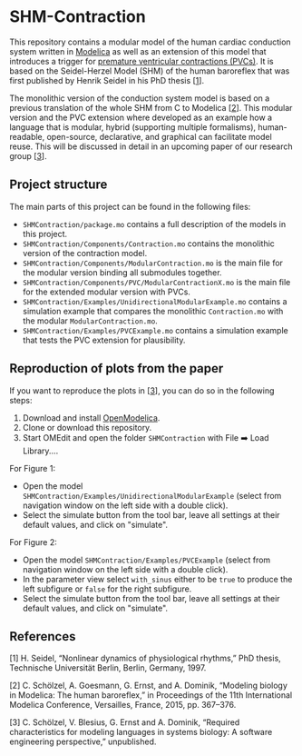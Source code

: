# SHM-Contraction

This repository contains a modular model of the human cardiac conduction system written in [Modelica](https://www.modelica.org/) as well as an extension of this model that introduces a trigger for [premature ventricular contractions (PVCs)](https://en.wikipedia.org/wiki/Premature_ventricular_contraction).
It is based on the Seidel-Herzel Model (SHM) of the human baroreflex that was first published by Henrik Seidel in his PhD thesis \[[1]\].

The monolithic version of the conduction system model is based on a previous translation of the whole SHM from C to Modelica \[[2]\].
This modular version and the PVC extension where developed as an example how a language that is modular, hybrid (supporting multiple formalisms), human-readable, open-source, declarative, and graphical can facilitate model reuse.
This will be discussed in detail in an upcoming paper of our research group \[[3]\].

## Project structure

The main parts of this project can be found in the following files:

* `SHMContraction/package.mo` contains a full description of the models in this project.
* `SHMContraction/Components/Contraction.mo` contains the monolithic version of the contraction model.
* `SHMContraction/Components/ModularContraction.mo` is the main file for the modular version binding all submodules together.
* `SHMContraction/Components/PVC/ModularContractionX.mo` is the main file for the extended modular version with PVCs.
* `SHMContraction/Examples/UnidirectionalModularExample.mo` contains a simulation example that compares the monolithic `Contraction.mo` with the modular `ModularContraction.mo`.
* `SHMContraction/Examples/PVCExample.mo` contains a simulation example that tests the PVC extension for plausibility.

## Reproduction of plots from the paper

If you want to reproduce the plots in \[[3]\], you can do so in the following steps:

1. Download and install [OpenModelica](https://openmodelica.org/).
2. Clone or download this repository.
3. Start OMEdit and open the folder `SHMContraction` with File ➡️ Load Library....

For Figure 1:

* Open the model `SHMContraction/Examples/UnidirectionalModularExample` (select from navigation window on the left side with a double click).
* Select the simulate button from the tool bar, leave all settings at their default values, and click on "simulate".

For Figure 2:

* Open the model `SHMContraction/Examples/PVCExample` (select from navigation window on the left side with a double click).
* In the parameter view select `with_sinus` either to be `true` to produce the left subfigure or `false` for the right subfigure.
* Select the simulate button from the tool bar, leave all settings at their default values, and click on "simulate".

## References

[1]: (#seidel1997)
[2]: (#schoelzel2015)
[3]: (#schoelzel2019)

\[<a name="seidel1997">1</a>\] H. Seidel, “Nonlinear dynamics of physiological rhythms,” PhD thesis, Technische Universität Berlin, Berlin, Germany, 1997.

\[<a name="schoelzel2015">2</a>] C. Schölzel, A. Goesmann, G. Ernst, and A. Dominik, “Modeling biology in Modelica: The human baroreflex,” in Proceedings of the 11th International Modelica Conference, Versailles, France, 2015, pp. 367–376.

\[<a name="schoelzel2019">3</a>] C. Schölzel, V. Blesius, G. Ernst and A. Dominik, “Required characteristics for modeling languages in systems biology: A software engineering perspective,” unpublished.

